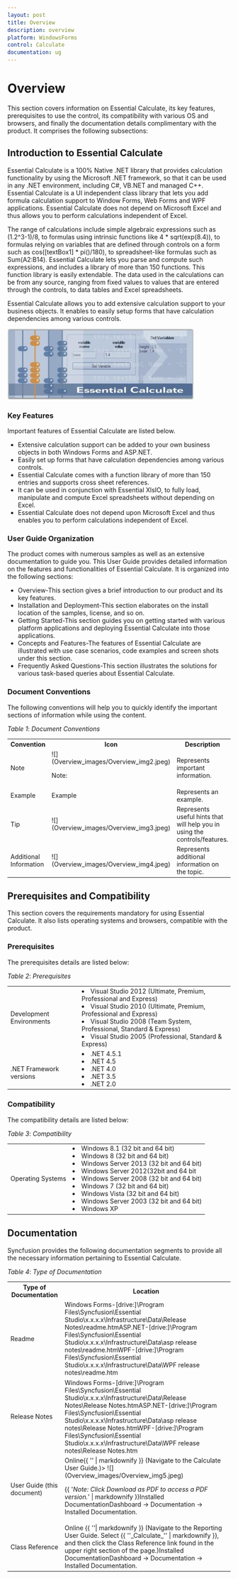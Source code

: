 ```yaml
---
layout: post
title: Overview
description: overview
platform: WindowsForms
control: Calculate
documentation: ug
---
```


# Overview

This section covers information on Essential Calculate, its key features, prerequisites to use the control, its compatibility with various OS and browsers, and finally the documentation details complimentary with the product. It comprises the following subsections:

## Introduction to Essential Calculate

Essential Calculate is a 100% Native .NET library that provides calculation functionality by using the Microsoft .NET framework, so that it can be used in any .NET environment, including C#, VB.NET and managed C++. Essential Calculate is a UI independent class library that lets you add formula calculation support to Window Forms, Web Forms and WPF applications. Essential Calculate does not depend on Microsoft Excel and thus allows you to perform calculations independent of Excel. 

The range of calculations include simple algebraic expressions such as (1.2^3-1)/8, to formulas using intrinsic functions like 4 * sqrt(exp(8.4)), to formulas relying on variables that are defined through controls on a form such as cos([textBox1] * pi()/180), to spreadsheet-like formulas such as Sum(A2:B14). Essential Calculate lets you parse and compute such expressions, and includes a library of more than 150 functions. This function library is easily extendable. The data used in the calculations can be from any source, ranging from fixed values to values that are entered through the controls, to data tables and Excel spreadsheets.

Essential Calculate allows you to add extensive calculation support to your business objects. It enables to easily setup forms that have calculation dependencies among various controls.

![](Overview_images/Overview_img1.jpeg)

### Key Features

Important features of Essential Calculate are listed below.

* Extensive calculation support can be added to your own business objects in both Windows Forms and ASP.NET.
* Easily set up forms that have calculation dependencies among various controls.
* Essential Calculate comes with a function library of more than 150 entries and supports cross sheet references.
* It can be used in conjunction with Essential XlsIO, to fully load, manipulate and compute Excel spreadsheets without depending on Excel.
* Essential Calculate does not depend upon Microsoft Excel and thus enables you to perform calculations independent of Excel.

### User Guide Organization

The product comes with numerous samples as well as an extensive documentation to guide you. This User Guide provides detailed information on the features and functionalities of Essential Calculate. It is organized into the following sections:

* Overview-This section gives a brief introduction to our product and its key features.
* Installation and Deployment-This section elaborates on the install location of the samples, license, and so on.
* Getting Started-This section guides you on getting started with various platform applications and deploying Essential Calculate into those applications.
* Concepts and Features-The features of Essential Calculate are illustrated with use case scenarios, code examples and screen shots under this section.
* Frequently Asked Questions-This section illustrates the solutions for various task-based queries about Essential Calculate.

### Document Conventions

The following conventions will help you to quickly identify the important sections of information while using the content.

_Table_ _1_: _Document Conventions_

<table>
<tr>
<th>
Convention</th><th>
Icon</th><th>
Description</th></tr>
<tr>
<td>
Note</td><td>
![](Overview_images/Overview_img2.jpeg)

Note:</td><td>
Represents important information.</td></tr>
<tr>
<td>
Example</td><td>
Example</td><td>
Represents an example.</td></tr>
<tr>
<td>
Tip</td><td>
![](Overview_images/Overview_img3.jpeg)

</td><td>
Represents useful hints that will help you in using the controls/features.</td></tr>
<tr>
<td>
Additional Information</td><td>
![](Overview_images/Overview_img4.jpeg)

</td><td>
Represents additional information on the topic.</td></tr>
</table>

## Prerequisites and Compatibility

This section covers the requirements mandatory for using Essential Calculate. It also lists operating systems and browsers, compatible with the product.

### Prerequisites

The prerequisites details are listed below:

_Table_ _2_: _Prerequisites_

<table>
<ul>
<tr>
<td>
Development Environments</td><td>
<li>Visual Studio 2012 (Ultimate, Premium, Professional and Express)</li>
<li>Visual Studio 2010 (Ultimate, Premium, Professional and Express)</li>
<li>Visual Studio 2008 (Team System, Professional, Standard & Express)</li>
<li>Visual Studio 2005 (Professional, Standard & Express)</li>
</td></tr>
<tr>
<td>
<br>.NET Framework versions</td><td>
<li>.NET 4.5.1</li>
<li>.NET 4.5</li>
<li>.NET 4.0</li>
<li>.NET 3.5</li>
<li>.NET 2.0</li>
</td></tr>
</ul>
</table>



### Compatibility

The compatibility details are listed below:



_Table_ _3_: _Compatibility_

<table>
<ul>
<tr>
<td>
Operating Systems</td><td>
<li>Windows 8.1 (32 bit and 64 bit)</li>
<li>Windows 8 (32 bit and 64 bit)</li>
<li>Windows Server 2013 (32 bit and 64 bit)</li>
<li>Windows Server 2012(32bit and 64 bit</li>
<li>Windows Server 2008 (32 bit and 64 bit)</li>
<li>Windows 7 (32 bit and 64 bit)</li>
<li>Windows Vista (32 bit and 64 bit)</li>
<li>Windows Server 2003 (32 bit and 64 bit)</li>
<li>Windows XP</li>
</td>
</tr>
</ul>
</table>


## Documentation


Syncfusion provides the following documentation segments to provide all the necessary information pertaining to Essential Calculate.

_Table_ _4_: _Type of Documentation_

<table>
<tr>
<th>
Type of Documentation</th><th>
Location</th></tr>
<tr>
<td>
Readme</td><td>
Windows Forms-[drive:]\Program Files\Syncfusion\Essential Studio\x.x.x.x\Infrastructure\Data\Release Notes\readme.htmASP.NET-[drive:]\Program Files\Syncfusion\Essential Studio\x.x.x.x\Infrastructure\Data\asp release notes\readme.htmWPF-[drive:]\Program Files\Syncfusion\Essential Studio\x.x.x.x\Infrastructure\Data\WPF release notes\readme.htm</td></tr>
<tr>
<td>
Release Notes</td><td>
Windows Forms-[drive:]\Program Files\Syncfusion\Essential Studio\x.x.x.x\Infrastructure\Data\Release Notes\Release Notes.htmASP.NET-[drive:]\Program Files\Syncfusion\Essential Studio\x.x.x.x\Infrastructure\Data\asp release notes\Release Notes.htmWPF-[drive:]\Program Files\Syncfusion\Essential Studio\x.x.x.x\Infrastructure\Data\WPF release notes\Release Notes.htm</td></tr>
<tr>
<td>
User Guide (this document)</td><td>
Online{{ '<http://docs.syncfusion.com/windowsforms/calculate/overview>' | markdownify }} (Navigate to the Calculate User Guide.)> ![](Overview_images/Overview_img5.jpeg)

{{ '_Note: Click Download as PDF to access a PDF version._' | markdownify }}Installed DocumentationDashboard -> Documentation -> Installed Documentation. </td></tr>
<tr>
<td>
Class Reference</td><td>
Online {{ '<http://docs.syncfusion.com>'| markdownify }}   (Navigate to the Reporting User Guide. Select {{ ''_Calculate_'' | markdownify }}, and then click the Class Reference link found in the upper right section of the page.)Installed DocumentationDashboard -> Documentation -> Installed Documentation.</td></tr>
</table>